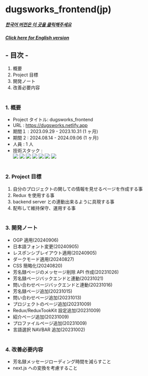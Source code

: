 # dugsworks_frontend(jp)

##### [한국어 버전은 이 곳을 클릭해주세요](README.md)

##### [Click here for English version](README_EN.md)

## - 目次 -

1. 概要
2. Project 目標
3. 開発ノート
4. 改善必要内容
   </br>
   </br>

### 1. 概要

- Project タイトル: dugsworks_frontend
- URL : https://dugsworks.netlify.app
- 期間１ : 2023.09.29 - 2023.10.31 (1 ヶ月)
- 期間 2 : 2024.08.14 - 2024.09.06 (1 ヶ月)
- 人員 : 1 人
- 技術スタック : </br>
  <img src="https://img.shields.io/badge/HTML5-E34F26?style=for-the-badge&logo=HTML5&logoColor=white">
  <img src="https://img.shields.io/badge/CSS3-1572B6?style=for-the-badge&logo=CSS3&logoColor=white">
  <img src="https://img.shields.io/badge/Typescript-3178C6?style=for-the-badge&logo=Typescript&logoColor=white">
  <img src="https://img.shields.io/badge/React-61DAFB?style=for-the-badge&logo=react&logoColor=white">
  <img src="https://img.shields.io/badge/Redux-764ABC?style=for-the-badge&logo=redux&logoColor=white">
  <img src="https://img.shields.io/badge/Sass-CC6699?style=for-the-badge&logo=sass&logoColor=white">
  <img src="https://img.shields.io/badge/Git-F05032?style=for-the-badge&logo=Git&logoColor=white">
  </br>
  </br>

### 2. Project 目標

1. 自分のプロジェクトの関しての情報を見せるページを作成する事
2. Redux を使用する事
3. backend server との連動出来るように具現する事
4. 配布して維持保守、運用する事
   </br>
   </br>

### 3. 開発ノート

- OGP 適用(20240906)
- 日本語フォント変更(20240905)
- レスポンシブレイアウト適用(20240905)
- ダークモード適用(20240827)
- CSS 簡略化(20240820)
- 芳名録ページのメッセージ削除 API 作成(20231026)
- 芳名録ページバックエンドと連動(20231021)
- 問い合わせページバックエンドと連動(20231016)
- 芳名録ページ追加(20231015)
- 問い合わせページ追加(20231013)
- プロジェクトのページ追加(20231009)
- Redux/ReduxTookKit 設定追加(20231009)
- 紹介ページ追加(20231009)
- プロファイルページ追加(20231009)
- 言語選択 NAVBAR 追加(20231002)
  </br>
  </br>

### 4. 改善必要内容

- 芳名録メッセージローディング時間を減らすこと
- next.js への変換を考慮すること
